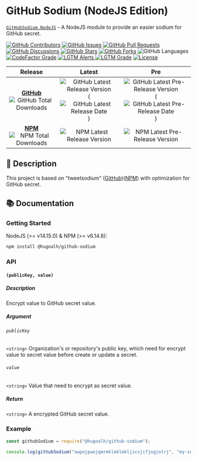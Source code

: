 # GitHub Sodium (NodeJS Edition)

[`GitHubSodium.NodeJS`](https://github.com/hugoalh-studio/github-sodium-nodejs) - A NodeJS module to provide an easier sodium for GitHub secret.

[![GitHub Contributors](https://img.shields.io/github/contributors/hugoalh-studio/github-sodium-nodejs?label=Contributors&logo=github&logoColor=ffffff&style=flat-square)](https://github.com/hugoalh-studio/github-sodium-nodejs/graphs/contributors)
[![GitHub Issues](https://img.shields.io/github/issues-raw/hugoalh-studio/github-sodium-nodejs?label=Issues&logo=github&logoColor=ffffff&style=flat-square)](https://github.com/hugoalh-studio/github-sodium-nodejs/issues)
[![GitHub Pull Requests](https://img.shields.io/github/issues-pr-raw/hugoalh-studio/github-sodium-nodejs?label=Pull%20Requests&logo=github&logoColor=ffffff&style=flat-square)](https://github.com/hugoalh-studio/github-sodium-nodejs/pulls)
[![GitHub Discussions](https://img.shields.io/github/discussions/hugoalh-studio/github-sodium-nodejs?label=Discussions&logo=github&logoColor=ffffff&style=flat-square)](https://github.com/hugoalh-studio/github-sodium-nodejs/discussions)
[![GitHub Stars](https://img.shields.io/github/stars/hugoalh-studio/github-sodium-nodejs?label=Stars&logo=github&logoColor=ffffff&style=flat-square)](https://github.com/hugoalh-studio/github-sodium-nodejs/stargazers)
[![GitHub Forks](https://img.shields.io/github/forks/hugoalh-studio/github-sodium-nodejs?label=Forks&logo=github&logoColor=ffffff&style=flat-square)](https://github.com/hugoalh-studio/github-sodium-nodejs/network/members)
![GitHub Languages](https://img.shields.io/github/languages/count/hugoalh-studio/github-sodium-nodejs?label=Languages&logo=github&logoColor=ffffff&style=flat-square)
[![CodeFactor Grade](https://img.shields.io/codefactor/grade/github/hugoalh-studio/github-sodium-nodejs?label=Grade&logo=codefactor&logoColor=ffffff&style=flat-square)](https://www.codefactor.io/repository/github/hugoalh-studio/github-sodium-nodejs)
[![LGTM Alerts](https://img.shields.io/lgtm/alerts/g/hugoalh-studio/github-sodium-nodejs?label=Alerts&logo=lgtm&logoColor=ffffff&style=flat-square)
![LGTM Grade](https://img.shields.io/lgtm/grade/javascript/g/hugoalh-studio/github-sodium-nodejs?label=Grade&logo=lgtm&logoColor=ffffff&style=flat-square)](https://lgtm.com/projects/g/hugoalh-studio/github-sodium-nodejs)
[![License](https://img.shields.io/static/v1?label=License&message=MIT&color=brightgreen&style=flat-square)](./LICENSE.md)

| **Release** | **Latest** | **Pre** |
|:-:|:-:|:-:|
| [**GitHub**](https://github.com/hugoalh-studio/github-sodium-nodejs/releases) ![GitHub Total Downloads](https://img.shields.io/github/downloads/hugoalh-studio/github-sodium-nodejs/total?label=%20&style=flat-square) | ![GitHub Latest Release Version](https://img.shields.io/github/release/hugoalh-studio/github-sodium-nodejs?sort=semver&label=%20&style=flat-square) (![GitHub Latest Release Date](https://img.shields.io/github/release-date/hugoalh-studio/github-sodium-nodejs?label=%20&style=flat-square)) | ![GitHub Latest Pre-Release Version](https://img.shields.io/github/release/hugoalh-studio/github-sodium-nodejs?include_prereleases&sort=semver&label=%20&style=flat-square) (![GitHub Latest Pre-Release Date](https://img.shields.io/github/release-date-pre/hugoalh-studio/github-sodium-nodejs?label=%20&style=flat-square)) |
| [**NPM**](https://www.npmjs.com/package/@hugoalh/github-sodium) ![NPM Total Downloads](https://img.shields.io/npm/dt/@hugoalh/github-sodium?label=%20&style=flat-square) | ![NPM Latest Release Version](https://img.shields.io/npm/v/@hugoalh/github-sodium/latest?label=%20&style=flat-square) | ![NPM Latest Pre-Release Version](https://img.shields.io/npm/v/@hugoalh/github-sodium/pre?label=%20&style=flat-square) |

## 📝 Description

This project is based on "tweetsodium" ([GitHub](https://github.com/github/tweetsodium))([NPM](https://www.npmjs.com/package/tweetsodium)) with optimization for GitHub secret.

## 📚 Documentation

### Getting Started

NodeJS (>= v14.15.0) & NPM (>= v6.14.8):

```sh
npm install @hugoalh/github-sodium
```

### API

#### `(publicKey, value)`

##### Description

Encrypt value to GitHub secret value.

##### Argument

###### `publicKey`

`<string>` Organization's or repository's public key, which need for encrypt value to secret value before create or update a secret.

###### `value`

`<string>` Value that need to encrypt as secret value.

##### Return

`<string>` A encrypted GitHub secret value.

### Example

```js
const githubSodium = require("@hugoalh/github-sodium");

console.log(githubSodium("awpojpwojqmrmklmklmkljicvjifjogjotrj", "my-secret"));// spjerpawakmsfnklasklfnkljljkasjkdlazsdjfljslejifklejrlkmslkfmklpmqhnoubdpsdofipskpdokfepkasdpoaiwopejkqmatyn
```
